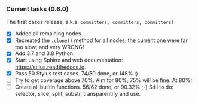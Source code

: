 ### Current tasks (0.6.0)

The first cases release, a.k.a. `committers, committers, committers!`

 - [x] Added all remaining nodes.
 - [x] Recreated the `.clone()` method for all nodes; the current one were far too slow; and very WRONG!
 - [x] Add 3.7 and 3.8 Python.
 - [x] Start using Sphinx and web documentation: https://stilus.readthedocs.io.
 - [x] Pass 50 Stylus test cases.  74/50 done, or 148% :)
 - [ ] Try to get coverage above 70%. Aim for 80%; 75% will be fine.  At 80%!
 - [ ] Create all builtin functions. 56/62 done, or 90.32% ;-)
       Still to do: selector, slice, split, substr, transparentify and use.
